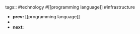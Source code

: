 tags:: #technology #[[programming language]] #infrastructure

- **prev:** [[programming language]]
-
- **next:**